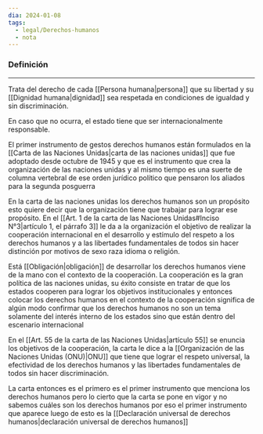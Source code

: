 ```yaml
---
dia: 2024-01-08
tags:
  - legal/Derechos-humanos
  - nota
---
```

### Definición
---
Trata del derecho de cada [[Persona humana|persona]] que su libertad y su [[Dignidad humana|dignidad]] sea respetada en condiciones de igualdad y sin discriminación.

En caso que no ocurra, el estado tiene que ser internacionalmente responsable.


El primer instrumento de gestos derechos humanos están formulados en la [[Carta de las Naciones Unidas|carta de las naciones unidas]] que fue adoptado desde octubre de 1945 y que es el instrumento que crea la organización de las naciones unidas y al mismo tiempo es una suerte de columna vertebral de ese orden jurídico político que pensaron los aliados para la segunda posguerra

En la carta de las naciones unidas los derechos humanos son un propósito esto quiere decir que la organización tiene que trabajar para lograr ese propósito. En el [[Art. 1 de la carta de las Naciones Unidas#Inciso N°3|artículo 1, el párrafo 3]] le da a la organización el objetivo de realizar la cooperación internacional en el desarrollo y estímulo del respeto a los derechos humanos y a las libertades fundamentales de todos sin hacer distinción por motivos de sexo raza idioma o religión.

Está [[Obligación|obligación]] de desarrollar los derechos humanos viene de la mano con el contexto de la cooperación. La cooperación es la gran política de las naciones unidas, su éxito consiste en tratar de que los estados cooperen para lograr los objetivos institucionales y entonces colocar los derechos humanos en el contexto de la cooperación significa de algún modo confirmar que los derechos humanos no son un tema solamente del interés interno de los estados sino que están dentro del escenario internacional

En el [[Art. 55 de la carta de las Naciones Unidas|artículo 55]] se enuncia los objetivos de la cooperación, la carta le dice a la [[Organización de las Naciones Unidas (ONU)|ONU]] que tiene que lograr el respeto universal, la efectividad de los derechos humanos y las libertades fundamentales de todos sin hacer discriminación.

La carta entonces es el primero es el primer instrumento que menciona los derechos humanos pero lo cierto que la carta se pone en vigor y no sabemos cuáles son los derechos humanos por eso el primer instrumento que aparece luego de esto es la [[Declaración universal de derechos humanos|declaración universal de derechos humanos]]